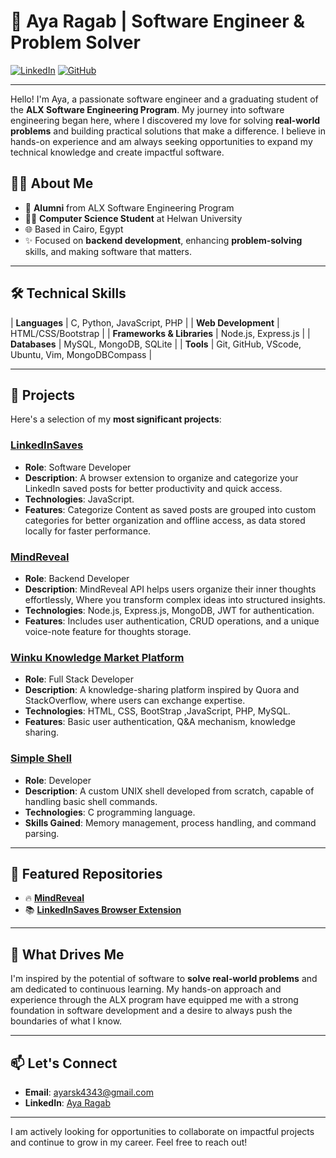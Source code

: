 # 🌟 Aya Ragab | Software Engineer & Problem Solver

[![LinkedIn](https://img.shields.io/badge/LinkedIn-Profile-blue)](https://www.linkedin.com/in/ayaragab/) [![GitHub](https://img.shields.io/badge/GitHub-Follow-lightgrey)](https://github.com/ayaarragab)

---

Hello! I'm Aya, a passionate software engineer and a graduating student of the **ALX Software Engineering Program**. My journey into software engineering began here, where I discovered my love for solving **real-world problems** and building practical solutions that make a difference. I believe in hands-on experience and am always seeking opportunities to expand my technical knowledge and create impactful software.

## 👩‍💻 About Me
- 💼 **Alumni** from ALX Software Engineering Program
- 🧑‍🎓 **Computer Science Student** at Helwan University
- 🌐 Based in Cairo, Egypt
- ✨ Focused on **backend development**, enhancing **problem-solving** skills, and making software that matters.

---

## 🛠️ Technical Skills

| **Languages**            | C, Python, JavaScript, PHP    |
|  **Web Development** |  HTML/CSS/Bootstrap  |
| **Frameworks & Libraries** | Node.js, Express.js                               |
| **Databases**            | MySQL, MongoDB, SQLite                              |
| **Tools**   | Git, GitHub, VScode, Ubuntu, Vim, MongoDBCompass                                         |

---

## 💼 Projects

Here's a selection of my **most significant projects**:

### [LinkedInSaves](https://github.com/ayaarragab/linkedin-saves-extension)
- **Role**: Software Developer
- **Description**: A browser extension to organize and categorize your LinkedIn saved posts for better productivity and quick access.
- **Technologies**: JavaScript.
- **Features**: Categorize Content as saved posts are grouped into custom categories for better organization and offline access, as data stored locally for faster performance.

### [MindReveal](https://github.com/ayaarragab/MindReveal-API)
- **Role**: Backend Developer
- **Description**: MindReveal API helps users organize their inner thoughts effortlessly, Where you transform complex ideas into structured insights.
- **Technologies**: Node.js, Express.js, MongoDB, JWT for authentication.
- **Features**: Includes user authentication, CRUD operations, and a unique voice-note feature for thoughts storage.

### [Winku Knowledge Market Platform](https://github.com/ayaarragab/Winku-knowledge-market)
- **Role**: Full Stack Developer
- **Description**: A knowledge-sharing platform inspired by Quora and StackOverflow, where users can exchange expertise.
- **Technologies**: HTML, CSS, BootStrap ,JavaScript, PHP, MySQL.
- **Features**: Basic user authentication, Q&A mechanism, knowledge sharing.

### [Simple Shell](https://github.com/ayaarragab/simple_shell)
- **Role**: Developer
- **Description**: A custom UNIX shell developed from scratch, capable of handling basic shell commands.
- **Technologies**: C programming language.
- **Skills Gained**: Memory management, process handling, and command parsing.

---
## 📝 Featured Repositories

- 🔥 **[MindReveal](https://github.com/ayaarragab/MindReveal-API)**
- 📚 **[LinkedInSaves Browser Extension](https://github.com/ayaarragab/linkedin-saves-extension)**

---

## 🚀 What Drives Me

I'm inspired by the potential of software to **solve real-world problems** and am dedicated to continuous learning. My hands-on approach and experience through the ALX program have equipped me with a strong foundation in software development and a desire to always push the boundaries of what I know.

---

## 📫 Let's Connect

- **Email**: ayarsk4343@gmail.com
- **LinkedIn**: [Aya Ragab](https://www.linkedin.com/in/ayaragab/)

---

I am actively looking for opportunities to collaborate on impactful projects and continue to grow in my career. Feel free to reach out!


